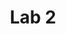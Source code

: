 ---
layout: page
title: Lab 2
parent: Lab Repository
grand_parent: CSCE 4114 Embedded Systems
nav_exclude: true
---